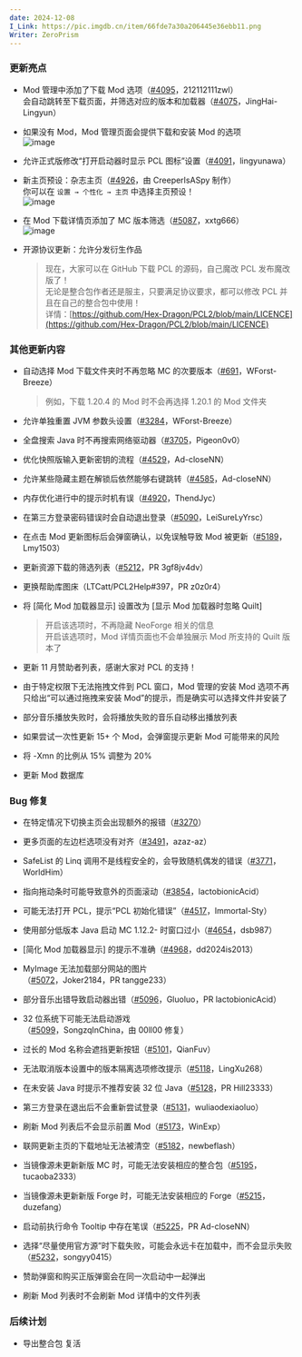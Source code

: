 ```yaml
---
date: 2024-12-08  
I_Link: https://pic.imgdb.cn/item/66fde7a30a206445e36ebb11.png
Writer: ZeroPrism  
---
```


### 更新亮点
- Mod 管理中添加了下载 Mod 选项（[#4095](https://github.com/Hex-Dragon/PCL2/issues/4095)，212112111zwl）  
  会自动跳转至下载页面，并筛选对应的版本和加载器（[#4075](https://github.com/Hex-Dragon/PCL2/issues/4075)，JingHai-Lingyun）

- 如果没有 Mod，Mod 管理页面会提供下载和安装 Mod 的选项  
  ![image](https://pic.imgdb.cn/item/6755a522d0e0a243d4e004dd.png)  

- 允许正式版修改“打开启动器时显示 PCL 图标”设置（[#4091](https://github.com/Hex-Dragon/PCL2/issues/4091)，lingyunawa）  

- <paracolor color="Orange"/>新主页预设：杂志主页（[#4926](https://github.com/Hex-Dragon/PCL2/issues/4926)，由 CreeperIsASpy 制作）  
  <paracolor color="Orange"/>你可以在 `设置 → 个性化 → 主页` 中选择主页预设！  
  ![image](https://pic.imgdb.cn/item/6755a522d0e0a243d4e004dc.png)  

- 在 Mod 下载详情页添加了 MC 版本筛选（[#5087](https://github.com/Hex-Dragon/PCL2/issues/5087)，xxtg666）  
  ![image](https://pic.imgdb.cn/item/6755a522d0e0a243d4e004db.png) 

- 开源协议更新：允许分发衍生作品  
  > 现在，大家可以在 GitHub 下载 PCL 的源码，自己魔改 PCL 发布魔改版了！  
  > 无论是整合包作者还是服主，只要满足协议要求，都可以修改 PCL 并且在自己的整合包中使用！  
  详情：[https://github.com/Hex-Dragon/PCL2/blob/main/LICENCE](https://github.com/Hex-Dragon/PCL2/blob/main/LICENCE)  

### 其他更新内容
- 自动选择 Mod 下载文件夹时不再忽略 MC 的次要版本（[#691](https://github.com/Hex-Dragon/PCL2/issues/691)，WForst-Breeze）  

  > 例如，下载 1.20.4 的 Mod 时不会再选择 1.20.1 的 Mod 文件夹

- 允许单独重置 JVM 参数头设置（[#3284](https://github.com/Hex-Dragon/PCL2/issues/3284)，WForst-Breeze）

- 全盘搜索 Java 时不再搜索网络驱动器（[#3705](https://github.com/Hex-Dragon/PCL2/issues/3705)，Pigeon0v0）

- 优化快照版输入更新密钥的流程（[#4529](https://github.com/Hex-Dragon/PCL2/issues/4529)，Ad-closeNN） 

- 允许某些隐藏主题在解锁后依然能够右键跳转（[#4585](https://github.com/Hex-Dragon/PCL2/issues/4585)，Ad-closeNN）  

- 内存优化进行中的提示时机有误（[#4920](https://github.com/Hex-Dragon/PCL2/issues/4920)，ThendJyc）  

- 在第三方登录密码错误时会自动退出登录（[#5090](https://github.com/Hex-Dragon/PCL2/issues/5090)，LeiSureLyYrsc）  

- 在点击 Mod 更新图标后会弹窗确认，以免误触导致 Mod 被更新（[#5189](https://github.com/Hex-Dragon/PCL2/issues/5189)，Lmy1503） 

- <paracolor color="Orange"/>更新资源下载的筛选列表（[#5212](https://github.com/Hex-Dragon/PCL2/issues/5212)，PR 3gf8jv4dv）

- <paracolor color="Orange"/>更换帮助库图床（LTCatt/PCL2Help#397，PR z0z0r4）  

- 将 [简化 Mod 加载器显示] 设置改为 [显示 Mod 加载器时忽略 Quilt]  
  > 开启该选项时，不再隐藏 NeoForge 相关的信息  
  > 开启该选项时，Mod 详情页面也不会单独展示 Mod 所支持的 Quilt 版本了 

- 更新 11 月赞助者列表，感谢大家对 PCL 的支持！  

- 由于特定权限下无法拖拽文件到 PCL 窗口，Mod 管理的安装 Mod 选项不再只给出“可以通过拖拽来安装 Mod”的提示，而是确实可以选择文件并安装了

- 部分音乐播放失败时，会将播放失败的音乐自动移出播放列表  

- 如果尝试一次性更新 15+ 个 Mod，会弹窗提示更新 Mod 可能带来的风险  

- 将 -Xmn 的比例从 15% 调整为 20%  

- 更新 Mod 数据库  

### Bug 修复
- 在特定情况下切换主页会出现额外的报错（[#3270](https://github.com/Hex-Dragon/PCL2/issues/3270)） 

- 更多页面的左边栏选项没有对齐（[#3491](https://github.com/Hex-Dragon/PCL2/issues/3491)，azaz-az）

- SafeList 的 Linq 调用不是线程安全的，会导致随机偶发的错误（[#3771](https://github.com/Hex-Dragon/PCL2/issues/3771)，WorldHim）

- 指向拖动条时可能导致意外的页面滚动（[#3854](https://github.com/Hex-Dragon/PCL2/issues/3854)，lactobionicAcid）  

- 可能无法打开 PCL，提示“PCL 初始化错误”（[#4517](https://github.com/Hex-Dragon/PCL2/issues/4517)，Immortal-Sty） 

- 使用部分低版本 Java 启动 MC 1.12.2- 时窗口过小（[#4654](https://github.com/Hex-Dragon/PCL2/issues/4654)，dsb987）

- [简化 Mod 加载器显示] 的提示不准确（[#4968](https://github.com/Hex-Dragon/PCL2/issues/4968)，dd2024is2013）

- <paracolor color="Orange"/>MyImage 无法加载部分网站的图片（[#5072](https://github.com/Hex-Dragon/PCL2/issues/5072)，Joker2184，PR tangge233） 

- <paracolor color="Orange"/>部分音乐出错导致启动器出错（[#5096](https://github.com/Hex-Dragon/PCL2/issues/5096)，Gluoluo，PR lactobionicAcid）  

- <paracolor color="Orange"/>32 位系统下可能无法启动游戏（[#5099](https://github.com/Hex-Dragon/PCL2/issues/5099)，SongzqInChina，由 00ll00 修复）

- 过长的 Mod 名称会遮挡更新按钮（[#5101](https://github.com/Hex-Dragon/PCL2/issues/5101)，QianFuv）  

- 无法取消版本设置中的版本隔离选项修改提示（[#5118](https://github.com/Hex-Dragon/PCL2/issues/5118)，LingXu268）  

- <paracolor color="Orange"/>在未安装 Java 时提示不推荐安装 32 位 Java（[#5128](https://github.com/Hex-Dragon/PCL2/issues/5128)，PR Hill23333） 

- 第三方登录在退出后不会重新尝试登录（[#5131](https://github.com/Hex-Dragon/PCL2/issues/5131)，wuliaodexiaoluo） 

- 刷新 Mod 列表后不会显示前置 Mod（[#5173](https://github.com/Hex-Dragon/PCL2/issues/5173)，WinExp）  

- 联网更新主页的下载地址无法被清空（[#5182](https://github.com/Hex-Dragon/PCL2/issues/5182)，newbeflash）  

- 当镜像源未更新新版 MC 时，可能无法安装相应的整合包（[#5195](https://github.com/Hex-Dragon/PCL2/issues/5195)，tucaoba2333） 

- 当镜像源未更新新版 Forge 时，可能无法安装相应的 Forge（[#5215](https://github.com/Hex-Dragon/PCL2/issues/5215)，duzefang）

- 启动前执行命令 Tooltip 中存在笔误（[#5225](https://github.com/Hex-Dragon/PCL2/issues/5225)，PR Ad-closeNN）  

- 选择“尽量使用官方源”时下载失败，可能会永远卡在加载中，而不会显示失败（[#5232](https://github.com/Hex-Dragon/PCL2/issues/5232)，songyy0415）

- 赞助弹窗和购买正版弹窗会在同一次启动中一起弹出  

- 刷新 Mod 列表时不会刷新 Mod 详情中的文件列表  

### 后续计划

- <paracolor color="Red"/>导出整合包 复活  

